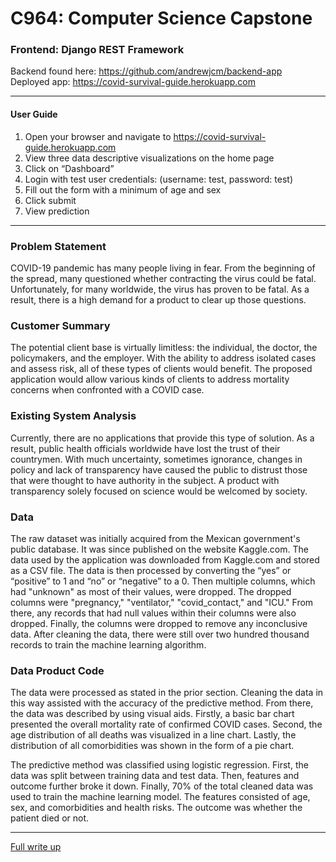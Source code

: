 # C964: Computer Science Capstone
### Frontend: Django REST Framework
Backend found here: <https://github.com/andrewjcm/backend-app> <br/>
Deployed app: <https://covid-survival-guide.herokuapp.com>
***
#### User Guide
1. Open your browser and navigate to <https://covid-survival-guide.herokuapp.com>
2. View three data descriptive visualizations on the home page
3. Click on “Dashboard”
4. Login with test user credentials: (username: test, password: test)
5. Fill out the form with a minimum of age and sex
6. Click submit
7. View prediction 
***

### Problem Statement 

COVID-19 pandemic has many people living in fear. From the beginning of the spread, many questioned whether contracting the virus could be fatal. Unfortunately, for many worldwide, the virus has proven to be fatal. As a result, there is a high demand for a product to clear up those questions.  

### Customer Summary 

The potential client base is virtually limitless: the individual, the doctor, the policymakers, and the employer. With the ability to address isolated cases and assess risk, all of these types of clients would benefit. The proposed application would allow various kinds of clients to address mortality concerns when confronted with a COVID case. 

### Existing System Analysis 

Currently, there are no applications that provide this type of solution. As a result, public health officials worldwide have lost the trust of their countrymen. With much uncertainty, sometimes ignorance, changes in policy and lack of transparency have caused the public to distrust those that were thought to have authority in the subject. A product with transparency solely focused on science would be welcomed by society. 

### Data  

The raw dataset was initially acquired from the Mexican government's public database. It was since published on the website Kaggle.com. The data used by the application was downloaded from Kaggle.com and stored as a CSV file. The data is then processed by converting the “yes” or “positive” to 1 and “no” or “negative” to a 0. Then multiple columns, which had "unknown" as most of their values, were dropped. The dropped columns were "pregnancy," "ventilator," "covid_contact," and "ICU." From there, any records that had null values within their columns were also dropped. Finally, the columns were dropped to remove any inconclusive data. After cleaning the data, there were still over two hundred thousand records to train the machine learning algorithm.

### Data Product Code 

The data were processed as stated in the prior section. Cleaning the data in this way assisted with the accuracy of the predictive method. From there, the data was described by using visual aids. Firstly, a basic bar chart presented the overall mortality rate of confirmed COVID cases. Second, the age distribution of all deaths was visualized in a line chart. Lastly, the distribution of all comorbidities was shown in the form of a pie chart. 

The predictive method was classified using logistic regression. First, the data was split between training data and test data. Then, features and outcome further broke it down. Finally, 70% of the total cleaned data was used to train the machine learning model. The features consisted of age, sex, and comorbidities and health risks. The outcome was whether the patient died or not. 
***
[Full write up](https://1drv.ms/b/s!Arf1cZfMTcHej_RpkqxzbOcFdtbfOQ "Link to full write up PDF in OneDrive")